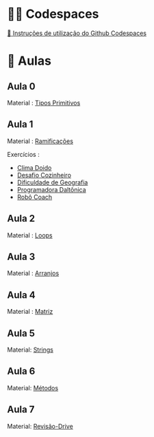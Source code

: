 # 🧑‍💻 Codespaces

[🐙 Instruções de utilização do Github Codespaces](https://docs.google.com/document/d/12_kuvNJBjM5sk9Eqxwa9czllnYWo1sUDdBc1BKO53TM/edit?usp=sharing)

# 📓 Aulas

## Aula 0

Material : [Tipos Primitivos](https://drive.google.com/file/d/1rmVEHZoZNuqGh01NITBAcDrW02cms1Pu/view?usp=drive_link)

## Aula 1

Material : [Ramificações](https://drive.google.com/file/d/1mPdFQ3NsFgfE55cDco2C8zV-tGK8Jwz3/view?usp=sharing)


Exercícios : 
- [Clima Doido](https://drive.google.com/file/d/1YY1OzV7LDMRlEz0Urts_N0No5zmwB-fA/view?usp=drive_link)
- [Desafio Cozinheiro](https://drive.google.com/file/d/1GvRUV_Mkyo1_MD4-PlofWnmAbQGXePPD/view?usp=sharing)
- [Dificuldade de Geografia](https://drive.google.com/file/d/1Oeve6FWQfa9rOmM3dqHsypHtA-9oLTZl/view?usp=sharing)
- [Programadora Daltônica](https://drive.google.com/file/d/1LFK4Zwx1DdvnNkv0ut7MMDX0nirUPPnJ/view?usp=sharing)
- [Robô Coach](https://drive.google.com/file/d/1NL6JtQ3_AJvkhdU4xD6jxJ0NuxljH97z/view?usp=sharing)

## Aula 2

Material : [Loops](https://docs.google.com/presentation/d/11TXkt-7azUtMdAtYxCeq9RjxFMDMyywTQyZiVUXZHFs/edit?usp=sharing)

## Aula 3

Material : [Arranjos](https://docs.google.com/presentation/d/1j_vF-z8JnSJZdhaI6z8zMlQ20TCQA2gguyivrCNNwIM/edit?usp=sharing)

## Aula 4

Material : [Matriz](https://docs.google.com/presentation/d/1eUFNHyuRF7EyBfI8ibxsy9Gp5VubKZgdkVXL1NEwWTs/edit?usp=sharing)

## Aula 5

Material: [Strings](https://docs.google.com/presentation/d/1rl3iYwwIf_RD_H-r77WgFHAcEDQkULZMxU1D3Xrw8YI/edit?usp=sharing)

## Aula 6

Material: [Métodos](https://docs.google.com/presentation/d/1ZBdWw_8fNFZvmJR96nzt2w4r9eIDATVo/edit?usp=sharing&ouid=116261934892906259883&rtpof=true&sd=true)

## Aula 7

Material: [Revisão-Drive](https://drive.google.com/drive/folders/1h1D1f4MfPOWXnGUB20cIPhQABroVsGJn?usp=sharing)

